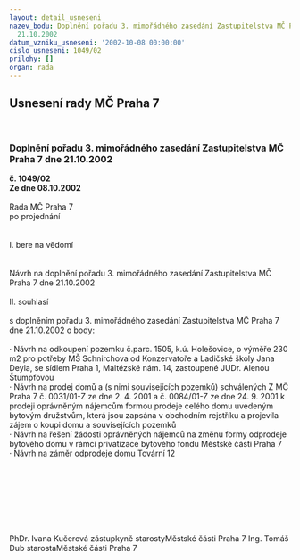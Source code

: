 ```yaml
---
layout: detail_usneseni
nazev_bodu: Doplnění pořadu 3. mimořádného zasedání Zastupitelstva MČ Praha 7 dne
  21.10.2002
datum_vzniku_usneseni: '2002-10-08 00:00:00'
cislo_usneseni: 1049/02
prilohy: []
organ: rada
---
```

<div id="ucUsn_pList" class="usn">
	<span><h2>Usnesení rady MČ Praha 7 </h2>
<br></span><div class="standBody">
<span><h3>Doplnění pořadu 3. mimořádného zasedání Zastupitelstva MČ Praha 7 dne 21.10.2002</h3></span><div class="center">
		<strong>č. 1049/02</strong><br>
	</div>
<div class="center">
		<strong>Ze dne 08.10.2002</strong><br><br>
	</div>Rada MČ Praha 7<br>po projednání<br><br><br>I.	bere na vědomí<br><br> <br> Návrh na doplnění pořadu 3. mimořádného zasedání Zastupitelstva MČ Praha 7 dne 21.10.2002<br><br>II.	souhlasí <br><br>s doplněním pořadu 3. mimořádného zasedání Zastupitelstva MČ Praha 7 dne 21.10.2002 o body:<br><br>·	Návrh na odkoupení pozemku č.parc. 1505, k.ú. Holešovice, o výměře 230 m2 pro potřeby MŠ Schnirchova od Konzervatoře a Ladičské školy Jana Deyla, se sídlem Praha 1, Maltézské nám. 14, zastoupené JUDr. Alenou Štumpfovou<br>·	Návrh na prodej domů  a (s nimi souvisejících pozemků) schválených Z MČ Praha 7 č. 0031/01-Z ze dne 2. 4. 2001 a č. 0084/01-Z ze dne 24. 9. 2001 k prodeji oprávněným nájemcům formou prodeje celého domu  uvedeným bytovým družstvům, která jsou zapsána v obchodním rejstříku a projevila zájem o koupi domu a souvisejících pozemků <br>·	Návrh na řešení žádosti oprávněných nájemců na změnu formy odprodeje bytového domu v rámci privatizace bytového fondu Městské části Praha 7<br>·	Návrh na záměr odprodeje domu Tovární 12<br><br><br><br><br><br><br> <br>	<br>PhDr. Ivana Kučerová zástupkyně starostyMěstské části Praha 7	Ing. Tomáš Dub starostaMěstské části Praha 7<br>	<br><br>
</div>
</div>